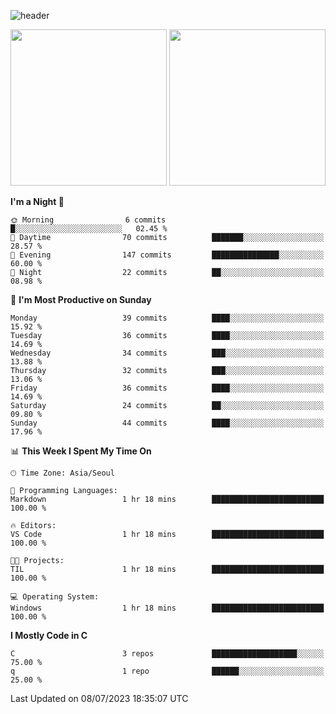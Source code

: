 
![header](https://capsule-render.vercel.app/api?type=slice&color=323C73&height=100&section=header&text=Hi!%20I'm%20Min-hee&fontSize=90&animation=twinkling&fontColor=D5C2EE)

<p>
  <img height="250em" src="https://github-readme-stats-git-master-minhee713.vercel.app/api?username=Minhee713">
  <img height="250em" src="https://github-readme-stats-git-master-minhee713.vercel.app/api/top-langs/?username=Minhee713">
</p>

<!--START_SECTION:waka-->
**I'm a Night 🦉** 

```text
🌞 Morning                6 commits           █░░░░░░░░░░░░░░░░░░░░░░░░   02.45 % 
🌆 Daytime                70 commits          ███████░░░░░░░░░░░░░░░░░░   28.57 % 
🌃 Evening                147 commits         ███████████████░░░░░░░░░░   60.00 % 
🌙 Night                  22 commits          ██░░░░░░░░░░░░░░░░░░░░░░░   08.98 % 
```
📅 **I'm Most Productive on Sunday** 

```text
Monday                   39 commits          ████░░░░░░░░░░░░░░░░░░░░░   15.92 % 
Tuesday                  36 commits          ████░░░░░░░░░░░░░░░░░░░░░   14.69 % 
Wednesday                34 commits          ███░░░░░░░░░░░░░░░░░░░░░░   13.88 % 
Thursday                 32 commits          ███░░░░░░░░░░░░░░░░░░░░░░   13.06 % 
Friday                   36 commits          ████░░░░░░░░░░░░░░░░░░░░░   14.69 % 
Saturday                 24 commits          ██░░░░░░░░░░░░░░░░░░░░░░░   09.80 % 
Sunday                   44 commits          ████░░░░░░░░░░░░░░░░░░░░░   17.96 % 
```


📊 **This Week I Spent My Time On** 

```text
🕑︎ Time Zone: Asia/Seoul

💬 Programming Languages: 
Markdown                 1 hr 18 mins        █████████████████████████   100.00 % 

🔥 Editors: 
VS Code                  1 hr 18 mins        █████████████████████████   100.00 % 

🐱‍💻 Projects: 
TIL                      1 hr 18 mins        █████████████████████████   100.00 % 

💻 Operating System: 
Windows                  1 hr 18 mins        █████████████████████████   100.00 % 
```

**I Mostly Code in C** 

```text
C                        3 repos             ███████████████████░░░░░░   75.00 % 
q                        1 repo              ██████░░░░░░░░░░░░░░░░░░░   25.00 % 
```




 Last Updated on 08/07/2023 18:35:07 UTC
<!--END_SECTION:waka-->










<!-- 깃허브 프로필 스탯 오류 https://80000coding.oopy.io/c4235590-9033-49b3-943c-f8b6c1bfbc36 --!>

 <!--
**Minhee713/Minhee713** is a ✨ _special_ ✨ repository because its `README.md` (this file) appears on your GitHub profile.

Here are some ideas to get you started:

- 🔭 I’m currently working on ...
- 🌱 I’m currently learning ...
- 👯 I’m looking to collaborate on ...
- 🤔 I’m looking for help with ...
- 💬 Ask me about ...
- 📫 How to reach me: ...
- 😄 Pronouns: ...
- ⚡ Fun fact: ...
-->
